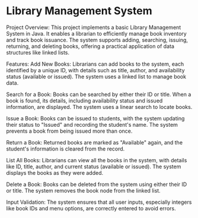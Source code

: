# Library Management System

Project Overview:
This project implements a basic Library Management System in Java. It enables a librarian to efficiently manage book inventory and track book issuance. The system supports adding, searching, issuing, returning, and deleting books, offering a practical application of data structures like linked lists.

Features:
Add New Books: Librarians can add books to the system, each identified by a unique ID, with details such as title, author, and availability status (available or issued). The system uses a linked list to manage book data.

Search for a Book: Books can be searched by either their ID or title. When a book is found, its details, including availability status and issued information, are displayed. The system uses a linear search to locate books.

Issue a Book: Books can be issued to students, with the system updating their status to "Issued" and recording the student's name. The system prevents a book from being issued more than once.

Return a Book: Returned books are marked as "Available" again, and the student's information is cleared from the record.

List All Books: Librarians can view all the books in the system, with details like ID, title, author, and current status (available or issued). The system displays the books as they were added.

Delete a Book: Books can be deleted from the system using either their ID or title. The system removes the book node from the linked list.

Input Validation: The system ensures that all user inputs, especially integers like book IDs and menu options, are correctly entered to avoid errors.


